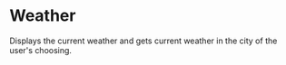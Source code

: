 # Weather
Displays the current weather and gets current weather in the city of the user's choosing.
